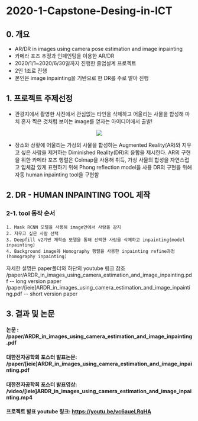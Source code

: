# 2020-1-Capstone-Desing-in-ICT

## 0. 개요
- AR/DR in images using camera pose estimation and image inpainting
- 카메라 포즈 추정과 인페인팅을 이용한 AR/DR
- 2020/1/1~2020/6/30일까지 진행한 졸업설계 프로젝트
- 2인 1조로 진행
- 본인은 image inpainting을 기반으로 한 DR를 주로 맡아 진행


## 1. 프로젝트 주제선정
- 관광지에서 촬영한 사진에서 관심없는 타인을 삭제하고 어울리는 사물을 합성해 마치 혼자 찍은 것처럼 보이는 image를 얻자는 아이디어에서 출발!

<p align="center"><img src="https://user-images.githubusercontent.com/61179297/108716156-17688200-755f-11eb-915f-c5415b38d4ec.png"></p>

- 장소와 상황에 어울리는 가상의 사물을 합성하는 Augmented Reality(AR)와 지우고 싶은 사람을 제거하는 Diminished Reality(DR)의 융합을 제시한다.
  AR의 구현을 위한 카메라 포즈 행렬은 Colmap을 사용해 취득, 가상 사물의 합성을 자연스럽고 입체감 있게 표현하기 위해 Phong reflection model을 사용
  DR의 구현을 위해 자동 human inpainting tool을 구현함
  
## 2. DR - HUMAN INPAINTING TOOL 제작

### 2-1. tool 동작 순서

    1. Mask RCNN 모델을 사용해 image안에서 사람을 감지
    2. 지우고 싶은 사람 선택
    3. Deepfill v2기반 재학습 모델을 통해 선택한 사람을 삭제하고 inpainting(model inpainting)
    4. Background image와 Homography 행렬을 사용한 inpainting refine과정(homography inpainting)

자세한 설명은 paper폴더와 하단의 youtube 링크 참조
/paper/ARDR_in_images_using_camera_estimation_and_image_inpainting.pdf -- long version paper
/paper/[ieie]ARDR_in_images_using_camera_estimation_and_image_inpainting.pdf -- short version paper

## 3. 결과 및 논문
#### 논문 : /paper/ARDR_in_images_using_camera_estimation_and_image_inpainting.pdf
#### 대한전자공학회 포스터 발표논문: /paper/[ieie]ARDR_in_images_using_camera_estimation_and_image_inpainting.pdf
#### 대한전자공학회 포스터 발표영상: /video/[ieie]ARDR_in_images_using_camera_estimation_and_image_inpainting.mp4
#### 프로젝트 발표 youtube 링크: https://youtu.be/vc6aueLRqHA
